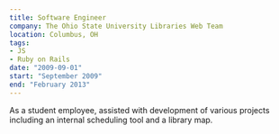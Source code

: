 ```yaml
---
title: Software Engineer
company: The Ohio State University Libraries Web Team
location: Columbus, OH
tags: 
- JS
- Ruby on Rails
date: "2009-09-01"
start: "September 2009"
end: "February 2013"
---
```


As a student employee, assisted with development of various projects including 
an internal scheduling tool and a library map.
